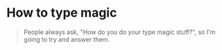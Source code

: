 # How to type magic

> People always ask, "How do you do your type magic stuff?", so I'm going to try and answer them.
